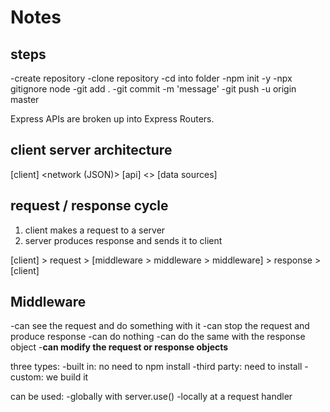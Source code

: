 # Notes

## steps

-create repository
-clone repository
-cd into folder
-npm init -y
-npx gitignore node
-git add .
-git commit -m 'message'
-git push -u origin master 

Express APIs are broken up into Express Routers.

## client server architecture

[client] <network (JSON)> [api] <> [data sources]

## request / response cycle

1. client makes a request to a server
2. server produces response and sends it to client

[client] > request > [middleware > middleware > middleware] > response > [client]

## Middleware
-can see the request and do something with it
-can stop the request and produce response
-can do nothing
-can do the same with the response object
-**can modify the request or response objects**

three types:
-built in: no need to npm install
-third party: need to install
-custom: we build it

can be used:
-globally with server.use()
-locally at a request handler